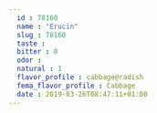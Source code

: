 ```yaml
---
  id : 78160
  name : "Erucin"
  slug : 78160
  taste : 
  bitter : 0
  odor : 
  natural : 1
  flavor_profile : cabbage@radish
  fema_flavor_profile : Cabbage
  date : 2019-03-26T08:47:11+01:00
---
```



